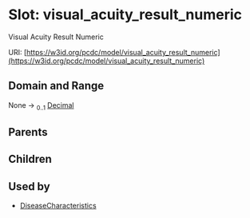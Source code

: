 
# Slot: visual_acuity_result_numeric


Visual Acuity Result Numeric

URI: [https://w3id.org/pcdc/model/visual_acuity_result_numeric](https://w3id.org/pcdc/model/visual_acuity_result_numeric)


## Domain and Range

None &#8594;  <sub>0..1</sub> [Decimal](types/Decimal.md)

## Parents


## Children


## Used by

 * [DiseaseCharacteristics](DiseaseCharacteristics.md)

